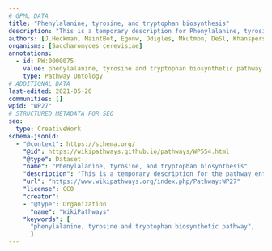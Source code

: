 ```yaml
---
# GPML DATA
title: "Phenylalanine, tyrosine, and tryptophan biosynthesis"
description: "This is a temporary description for Phenylalanine, tyrosine, and tryptophan biosynthesis"
authors: [J.Heckman, MaintBot, Egonw, Ddigles, Mkutmon, DeSl, Khanspers, Fehrhart, L Dupuis, Eweitz]
organisms: [Saccharomyces cerevisiae]
annotations:
  - id: PW:0000075 
    value: phenylalanine, tyrosine and tryptophan biosynthetic pathway
    type: Pathway Ontology
# ADDITIONAL DATA
last-edited: 2021-05-20
communities: []
wpid: "WP27"
# STRUCTURED METADATA FOR SEO
seo:
  type: CreativeWork
schema-jsonld:
  - "@context": https://schema.org/
    "@id": https://wikipathways.github.io/pathways/WP554.html
    "@type": Dataset
    "name": "Phenylalanine, tyrosine, and tryptophan biosynthesis"
    "description": "This is a temporary description for the pathway entitled: Phenylalanine, tyrosine, and tryptophan biosynthesis"
    "url": "https://www.wikipathways.org/index.php/Pathway:WP27"
    "license": CC0
    "creator":
    - "@type": Organization
      "name": "WikiPathways"
    "keywords": [
      "phenylalanine, tyrosine and tryptophan biosynthetic pathway",
      ]
---
```


